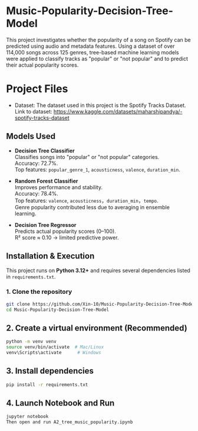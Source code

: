 # Music-Popularity-Decision-Tree-Model

This project investigates whether the popularity of a song on Spotify can be predicted using audio and metadata features. Using a dataset of over 114,000 songs across 125 genres, tree-based machine learning models were applied to classify tracks as "popular" or "not popular" and to predict their actual popularity scores.

# Project Files

- Dataset: The dataset used in this project is the Spotify Tracks Dataset. Link to dataset: https://www.kaggle.com/datasets/maharshipandya/-spotify-tracks-dataset

## Models Used

- **Decision Tree Classifier**  
  Classifies songs into "popular" or "not popular" categories.  
  Accuracy: 72.7%.  
  Top features: `popular_genre_1`, `acousticness`, `valence`, `duration_min`.

- **Random Forest Classifier**  
  Improves performance and stability.  
  Accuracy: 78.4%.  
  Top features: `valence`,  `acousticness`，`duration_min`，`tempo`.  
  Genre popularity contributed less due to averaging in ensemble learning.

- **Decision Tree Regressor**  
  Predicts actual popularity scores (0–100).  
  R² score ≈ 0.10 → limited predictive power.

## Installation & Execution

This project runs on **Python 3.12+** and requires several dependencies listed in `requirements.txt`.

### 1. Clone the repository
```bash
git clone https://github.com/Xin-10/Music-Popularity-Decision-Tree-Model.git
cd Music-Popularity-Decision-Tree-Model
```

## 2. Create a virtual environment (Recommended)
```bash
python -m venv venv
source venv/bin/activate  # Mac/Linux
venv\Scripts\activate      # Windows
```

## 3. Install dependencies
```bash
pip install -r requirements.txt
```

## 4. Launch Notebook and Run
```bash
jupyter notebook
Then open and run A2_tree_music_popularity.ipynb
```

